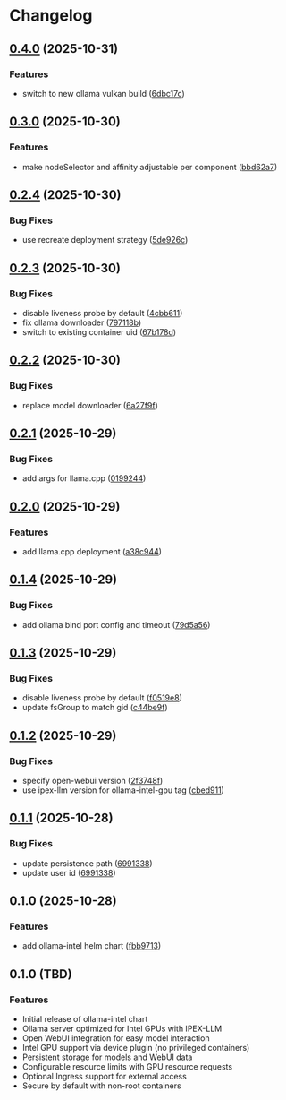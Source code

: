 # Changelog

## [0.4.0](https://github.com/mikesmitty/wyoming-helm/compare/ollama-intel-0.3.0...ollama-intel-v0.4.0) (2025-10-31)


### Features

* switch to new ollama vulkan build ([6dbc17c](https://github.com/mikesmitty/wyoming-helm/commit/6dbc17cbe7a3e03faf23c3ecb87c5534ffcc8d93))

## [0.3.0](https://github.com/mikesmitty/wyoming-helm/compare/ollama-intel-v0.2.4...ollama-intel-v0.3.0) (2025-10-30)


### Features

* make nodeSelector and affinity adjustable per component ([bbd62a7](https://github.com/mikesmitty/wyoming-helm/commit/bbd62a71b04d009cb25ec1794f00eb28c315efb4))

## [0.2.4](https://github.com/mikesmitty/wyoming-helm/compare/ollama-intel-v0.2.3...ollama-intel-v0.2.4) (2025-10-30)


### Bug Fixes

* use recreate deployment strategy ([5de926c](https://github.com/mikesmitty/wyoming-helm/commit/5de926c27f7fd2b0f961bc9a3b4a9ce90df42ad2))

## [0.2.3](https://github.com/mikesmitty/wyoming-helm/compare/ollama-intel-v0.2.2...ollama-intel-v0.2.3) (2025-10-30)


### Bug Fixes

* disable liveness probe by default ([4cbb611](https://github.com/mikesmitty/wyoming-helm/commit/4cbb611695cc11b7ec8e4aeebe77ae28b9265cad))
* fix ollama downloader ([797118b](https://github.com/mikesmitty/wyoming-helm/commit/797118bc46c1d62a649da10ebf88136afa28350b))
* switch to existing container uid ([67b178d](https://github.com/mikesmitty/wyoming-helm/commit/67b178d431e4c7cff914b73547713cfc19cb7962))

## [0.2.2](https://github.com/mikesmitty/wyoming-helm/compare/ollama-intel-v0.2.1...ollama-intel-v0.2.2) (2025-10-30)


### Bug Fixes

* replace model downloader ([6a27f9f](https://github.com/mikesmitty/wyoming-helm/commit/6a27f9fcbd1e8eb4fd828b07be3dff726766c29c))

## [0.2.1](https://github.com/mikesmitty/wyoming-helm/compare/ollama-intel-v0.2.0...ollama-intel-v0.2.1) (2025-10-29)


### Bug Fixes

* add args for llama.cpp ([0199244](https://github.com/mikesmitty/wyoming-helm/commit/01992442d92ca5a6bacfb4e38b69ea37f3838e95))

## [0.2.0](https://github.com/mikesmitty/wyoming-helm/compare/ollama-intel-v0.1.4...ollama-intel-v0.2.0) (2025-10-29)


### Features

* add llama.cpp deployment ([a38c944](https://github.com/mikesmitty/wyoming-helm/commit/a38c944123c44c1742c8c0736c0ed9ba5e45c9ef))

## [0.1.4](https://github.com/mikesmitty/wyoming-helm/compare/ollama-intel-v0.1.3...ollama-intel-v0.1.4) (2025-10-29)


### Bug Fixes

* add ollama bind port config and timeout ([79d5a56](https://github.com/mikesmitty/wyoming-helm/commit/79d5a564d7232a28071219f4a546d932bfd2d1a4))

## [0.1.3](https://github.com/mikesmitty/wyoming-helm/compare/ollama-intel-v0.1.2...ollama-intel-v0.1.3) (2025-10-29)


### Bug Fixes

* disable liveness probe by default ([f0519e8](https://github.com/mikesmitty/wyoming-helm/commit/f0519e8c81d541655dd7e121afb98ccba5acc056))
* update fsGroup to match gid ([c44be9f](https://github.com/mikesmitty/wyoming-helm/commit/c44be9fb2179bbe116787db490362dc3267f1c61))

## [0.1.2](https://github.com/mikesmitty/wyoming-helm/compare/ollama-intel-v0.1.1...ollama-intel-v0.1.2) (2025-10-29)


### Bug Fixes

* specify open-webui version ([2f3748f](https://github.com/mikesmitty/wyoming-helm/commit/2f3748f4bdb4cfd2b693481a821cac421fcdc084))
* use ipex-llm version for ollama-intel-gpu tag ([cbed911](https://github.com/mikesmitty/wyoming-helm/commit/cbed9110a3de062ae8bc25108b1796cb2dd9d0e0))

## [0.1.1](https://github.com/mikesmitty/wyoming-helm/compare/ollama-intel-0.1.0...ollama-intel-v0.1.1) (2025-10-28)


### Bug Fixes

* update persistence path ([6991338](https://github.com/mikesmitty/wyoming-helm/commit/69913383ce78d7a225e34657a8dcdb8776bc642d))
* update user id ([6991338](https://github.com/mikesmitty/wyoming-helm/commit/69913383ce78d7a225e34657a8dcdb8776bc642d))

## 0.1.0 (2025-10-28)


### Features

* add ollama-intel helm chart ([fbb9713](https://github.com/mikesmitty/wyoming-helm/commit/fbb9713e642d4ee02932cdc8cf67eac0677fa932))

## 0.1.0 (TBD)

### Features

* Initial release of ollama-intel chart
* Ollama server optimized for Intel GPUs with IPEX-LLM
* Open WebUI integration for easy model interaction
* Intel GPU support via device plugin (no privileged containers)
* Persistent storage for models and WebUI data
* Configurable resource limits with GPU resource requests
* Optional Ingress support for external access
* Secure by default with non-root containers
